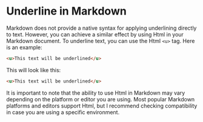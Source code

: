 # Underline in Markdown


Markdown does not provide a native syntax for applying underlining directly to text. However, you can achieve a similar effect by using Html in your Markdown document. To underline text, you can use the Html `<u>` tag. Here is an example:

```markdown
<u>This text will be underlined</u>
```

This will look like this:

```markdown
<u>This text will be underlined</u>
```

It is important to note that the ability to use Html in Markdown may vary depending on the platform or editor you are using. Most popular Markdown platforms and editors support Html, but I recommend checking compatibility in case you are using a specific environment.
